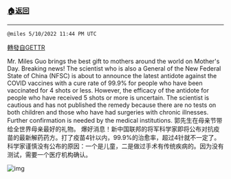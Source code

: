 ###  [:house:返回](README.md)
---


`@miles 5/10/2022 11:44 PM UTC`

[轉發自GETTR](https://gettr.com/post/p196q1a7fa4)

Mr. Miles Guo brings the best gift to mothers around the world on Mother's Day.
Breaking news! The scientist who is also a General of the New Federal State of China (NFSC) is about to announce the latest antidote against the COVID vaccines with a cure rate of 99.9% for people who have been vaccinated for 4 shots or less. However, the efficacy of the antidote for people who have received 5 shots or more is uncertain.
The scientist is cautious and has not published the remedy because there are no tests on both children and those who have had surgeries with chronic illnesses. Further confirmation is needed by the medical institutions. 
郭先生在母亲节带给全世界母亲最好的礼物。
爆好消息！新中国联邦的将军科学家即将公布对抗疫苗的最新解药药方。打了疫苗4针以内，99.9%的治愈率，超过4针就不一定了。
科学家谨慎没有公布的原因：一个是儿童，二是做过手术有传统疾病的。因为没有测试，需要一个医疗机构确认。

![img](https://media.gettr.com/group8/origin/2022/05/10/23/3aaf6d1f-4c04-cbd0-eb53-366f259e437c/874aa20c8ccdc2323f818bb0bb09280f.png)
